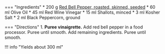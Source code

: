 === "Ingredients"
    * 200 g [Red Bell Pepper, roasted, skinned, seeded](../../../salads-soups-sides/sides/roasted-bell-peppers.md)
    * 60 ml Olive Oil
    * 45 ml Red Wine Vinegar
    * 15 ml Shallots, minced
    * 3 ml Kosher Salt
    * 2 ml Black Peppercorn, ground

=== "Directions"
    1. **Puree vinaigrette.** Add red bell pepper in a food processor. Puree until smooth. Add remaining ingredients. Puree until smooth.

!!! info "Yields about 300 ml"

[^1]:
    Perelman, Deb. ["Summer Pea and Roasted Red Pepper Pasta Salad."](https://smittenkitchen.com/2009/08/summer-pea-and-roasted-red-pepper-pasta-salad/) *Smitten Kitchen.* 8 August 2009.
